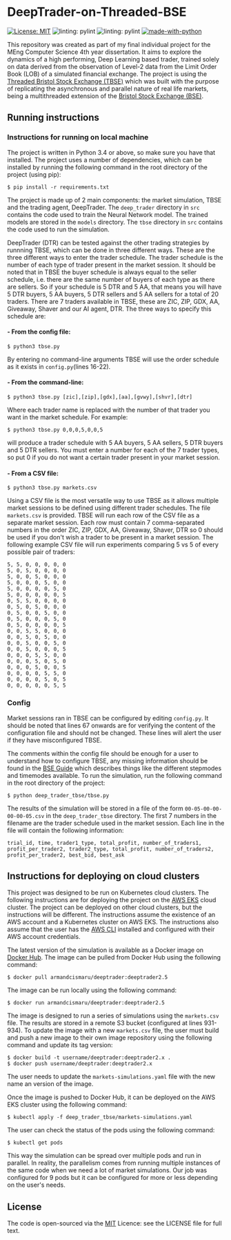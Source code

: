 # DeepTrader-on-Threaded-BSE

[![License: MIT](https://img.shields.io/badge/License-MIT-blue.svg)](https://opensource.org/licenses/MIT)
![linting: pylint](https://img.shields.io/badge/linting-pylint-yellowgreen)
![linting: pylint](https://github.com/armandcismaru/DeepTrader-on-Threaded-BSE/actions/workflows/pylint.yml/badge.svg)
[![made-with-python](https://img.shields.io/badge/Made%20with-Python-1f425f.svg)](https://www.python.org/)

This repository was created as part of my final individual project for the MEng Computer Science 4th year dissertation. It aims to explore the dynamics of a high performing, Deep Learning based trader, trained solely on data derived from the observation of Level-2 data from the Limit Order Book (LOB) of a simulated financial exchange. The project is using the [Threaded Bristol Stock Exchange (TBSE)](https://github.com/MichaelRol/Threaded-Bristol-Stock-Exchange) which was built with the purpose of replicating the asynchronous and parallel nature of real life markets, being a multithreaded extension of the [Bristol Stock Exchange (BSE)](https://github.com/davecliff/BristolStockExchange).

## Running instructions

### Instructions for running on local machine

The project is written in Python 3.4 or above, so make sure you have that installed. The project uses a number of dependencies, which can be installed by running the following command in the root directory of the project (using pip):

```console
$ pip install -r requirements.txt
```

The project is made up of 2 main components: the market simulation, TBSE and the trading agent, DeepTrader.
The ```deep_trader``` directory in ```src``` contains the code used to train the Neural Network model. The trained models are stored in the ```models``` directory. The ```tbse``` directory in ```src``` contains the code used to run the simulation.

DeepTrader (DTR) can be tested against the other trading strategies by runnning TBSE, which can be done in three different ways. These are the three different ways to enter the trader schedule. The trader schedule is the number of each type of trader present in the market session. It should be noted that in TBSE the buyer schedule is always equal to the seller schedule, i.e. there are the same number of buyers of each type as there are sellers. So if your schedule is 5 DTR and 5 AA, that means you will have 5 DTR buyers, 5 AA buyers, 5 DTR sellers and 5 AA sellers for a total of 20 traders. There are 7 traders available in TBSE, these are ZIC, ZIP, GDX, AA, Giveaway, Shaver and our AI agent, DTR. The three ways to specify this schedule are:

#### - From the config file:

```console
$ python3 tbse.py
```
By entering no command-line arguments TBSE will use the order schedule as it exists in ```config.py```(lines 16-22).

#### - From the command-line:

```console
$ python3 tbse.py [zic],[zip],[gdx],[aa],[gvwy],[shvr],[dtr]
```
Where each trader name is replaced with the number of that trader you want in the market schedule. For example:
```console
$ python3 tbse.py 0,0,0,5,0,0,5
```
will produce a trader schedule with 5 AA buyers, 5 AA sellers, 5 DTR buyers and 5 DTR sellers. You must enter a number for each of the 7 trader types, so put 0 if you do not want a certain trader present in your market session.

#### - From a CSV file:

```console
$ python3 tbse.py markets.csv
```

Using a CSV file is the most versatile way to use TBSE as it allows multiple market sessions to be defined using different trader schedules. The file ```markets.csv``` is provided. TBSE will run each row of the CSV file as a separate market session. Each row must contain 7 comma-separated numbers in the order ZIC, ZIP, GDX, AA, Giveaway, Shaver, DTR so 0 should be used if you don't wish a trader to be present in a market session. The following example CSV file will run experiments comparing 5 vs 5 of every possible pair of traders:

```
5, 5, 0, 0, 0, 0, 0
5, 0, 5, 0, 0, 0, 0
5, 0, 0, 5, 0, 0, 0
5, 0, 0, 0, 5, 0, 0
5, 0, 0, 0, 0, 5, 0
5, 0, 0, 0, 0, 0, 5
0, 5, 5, 0, 0, 0, 0
0, 5, 0, 5, 0, 0, 0
0, 5, 0, 0, 5, 0, 0
0, 5, 0, 0, 0, 5, 0
0, 5, 0, 0, 0, 0, 5
0, 0, 5, 5, 0, 0, 0
0, 0, 5, 0, 5, 0, 0
0, 0, 5, 0, 0, 5, 0
0, 0, 5, 0, 0, 0, 5
0, 0, 0, 5, 5, 0, 0
0, 0, 0, 5, 0, 5, 0
0, 0, 0, 5, 0, 0, 5
0, 0, 0, 0, 5, 5, 0
0, 0, 0, 0, 5, 0, 5
0, 0, 0, 0, 0, 5, 5
```

### Config

Market sessions ran in TBSE can be configured by editing ```config.py```. It should be noted that lines 67 onwards are for verifying the content of the configuration file and should not be changed. These lines will alert the user if they have misconfigured TBSE.

The comments within the config file should be enough for a user to understand how to configure TBSE, any missing information should be found in the [BSE Guide](https://github.com/davecliff/BristolStockExchange/blob/master/BSEguide1.2e.pdf "BSE Guide") which describes things like the different stepmodes and timemodes available. 
To run the simulation, run the following command in the root directory of the project:

```console
$ python deep_trader_tbse/tbse.py
```

The results of the simulation will be stored in a file of the form ```00-05-00-00-00-00-05.csv``` in the ```deep_trader_tbse``` directory. The first 7 numbers in the filename are the trader schedule used in the market session. Each line in the file will contain the following information:

```
trial_id, time, trader1_type, total_profit, number_of_traders1, profit_per_trader2, trader2_type, total_profit, number_of_traders2, profit_per_trader2, best_bid, best_ask
```

## Instructions for deploying on cloud clusters

This project was designed to be run on Kubernetes cloud clusters. The following instructions are for deploying the project on the [AWS EKS](https://aws.amazon.com/eks/ "AWS EKS") cloud cluster. The project can be deployed on other cloud clusters, but the instructions will be different. The instructions assume the existence of an AWS account and a Kubernetes cluster on AWS EKS. The instructions also assume that the user has the [AWS CLI](https://aws.amazon.com/cli/ "AWS CLI") installed and configured with their AWS account credentials.

The latest version of the simulation is available as a Docker image on [Docker Hub](https://hub.docker.com/repository/docker/armandcismaru/deeptrader/general). The image can be pulled from Docker Hub using the following command:

```console
$ docker pull armandcismaru/deeptrader:deeptrader2.5
```

The image can be run locally using the following command:

```console
$ docker run armandcismaru/deeptrader:deeptrader2.5
```

The image is designed to run a series of simulations using the ```markets.csv``` file. The results are stored in a remote S3 bucket (configured at lines 931-934). To update the image with a new ```markets.csv``` file, the user must build and push a new image to their own image repository using the following command and update its tag version:

```console
$ docker build -t username/deeptrader:deeptrader2.x .
$ docker push username/deeptrader:deeptrader2.x
```

The user needs to update the ```markets-simulations.yaml``` file with the new name an version of the image.

Once the image is pushed to Docker Hub, it can be deployed on the AWS EKS cluster using the following command:

```console
$ kubectl apply -f deep_trader_tbse/markets-simulations.yaml
```

The user can check the status of the pods using the following command:

```console
$ kubectl get pods
```

This way the simulation can be spread over multiple pods and run in parallel. In reality, the parallelism comes from running multiple instances of the same code when we need a lot of market simulations. Our job was configured for 9 pods but it can be configured for more or less depending on the user's needs.

## License
The code is open-sourced via the [MIT](http://opensource.org/licenses/mit-license.php) Licence: see the LICENSE file for full text. 
